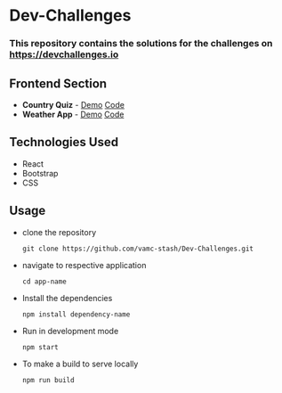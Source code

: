 # Dev-Challenges

### This repository contains the solutions for the challenges on https://devchallenges.io


## Frontend Section
  - <b>Country Quiz</b> - [Demo](http://violet-screw.surge.sh/)  [Code](https://github.com/vamc-stash/Dev-Challenges/tree/master/country-quiz)
  - <b>Weather App</b> - [Demo](http://feeble-sneeze.surge.sh/)  [Code](https://github.com/vamc-stash/Dev-Challenges/tree/master/weather-app)

## Technologies Used
  - React
  - Bootstrap
  - CSS

## Usage
  - clone the repository
    ```
    git clone https://github.com/vamc-stash/Dev-Challenges.git
    ```
  - navigate to respective application
    ```
    cd app-name
    ```
  - Install the dependencies
    ```
    npm install dependency-name
    ```
  - Run in development mode
    ```
    npm start
    ```
  - To make a build to serve locally
    ```
    npm run build
    ```
